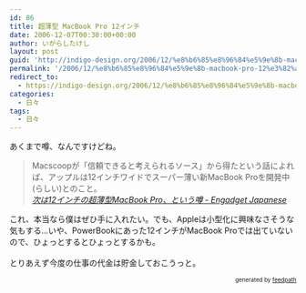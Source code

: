 ```yaml
---
id: 86
title: 超薄型 MacBook Pro 12インチ
date: 2006-12-07T00:30:00+00:00
author: いがらしたけし
layout: post
guid: 'http://indigo-design.org/2006/12/%e8%b6%85%e8%96%84%e5%9e%8b-macbook-pro-12%e3%82%a4%e3%83%b3%e3%83%81/'
permalink: '/2006/12/%e8%b6%85%e8%96%84%e5%9e%8b-macbook-pro-12%e3%82%a4%e3%83%b3%e3%83%81/'
redirect_to:
  - https://indigo-design.org/2006/12/%e8%b6%85%e8%96%84%e5%9e%8b-macbook-pro-12%e3%82%a4%e3%83%b3%e3%83%81/
categories:
  - 日々
tags:
  - 日々
---
```

あくまで噂、なんですけどね。<br /><blockquote>Macscoopが「信頼できると考えられるソース」から得たという話によれば、アップルは12インチワイドでスーパー薄い新MacBook Proを開発中(らしい)とのこと。<br /><cite><a href="http://japanese.engadget.com/2006/12/04/slim-macbook-pro-rumor/">次は12インチの超薄型MacBook Pro、という噂 - Engadget Japanese</a></cite></blockquote>
これ、本当なら僕はぜひ手に入れたい。でも、Appleは小型化に興味なさそうな気もする…いや、PowerBookにあった12インチがMacBook Proでは出ていないので、ひょっとするとひょっとするかも。<br /><br />とりあえず今度の仕事の代金は貯金しておこうっと。<br />
<div style="text-align: right;font-size: 10px">
&nbsp;&nbsp;<span>generated by <a href="http://feedpath.jp">feedpath</a></span>
</div>
